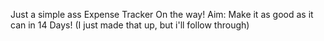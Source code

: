 Just a simple ass Expense Tracker On the way! Aim: Make it as good as it can in 14 Days! (I just made that up, but i'll follow through)
